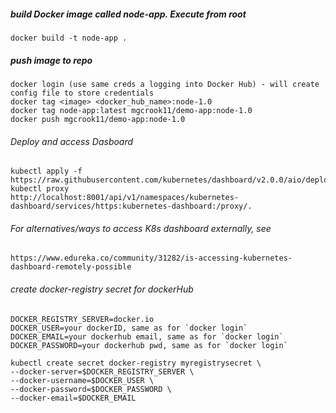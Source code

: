 ##### build Docker image called node-app. Execute from root

    docker build -t node-app .
    
##### push image to repo 

    docker login (use same creds a logging into Docker Hub) - will create config file to store credentials
    docker tag <image> <docker_hub_name>:node-1.0
    docker tag node-app:latest mgcrook11/demo-app:node-1.0
    docker push mgcrook11/demo-app:node-1.0


###### Deploy and access Dasboard
    kubectl apply -f https://raw.githubusercontent.com/kubernetes/dashboard/v2.0.0/aio/deploy/recommended.yaml
    kubectl proxy 
    http://localhost:8001/api/v1/namespaces/kubernetes-dashboard/services/https:kubernetes-dashboard:/proxy/.

###### For alternatives/ways to access K8s dashboard externally, see
    https://www.edureka.co/community/31282/is-accessing-kubernetes-dashboard-remotely-possible

###### create docker-registry secret for dockerHub
    DOCKER_REGISTRY_SERVER=docker.io
    DOCKER_USER=your dockerID, same as for `docker login`
    DOCKER_EMAIL=your dockerhub email, same as for `docker login`
    DOCKER_PASSWORD=your dockerhub pwd, same as for `docker login`

    kubectl create secret docker-registry myregistrysecret \
    --docker-server=$DOCKER_REGISTRY_SERVER \
    --docker-username=$DOCKER_USER \
    --docker-password=$DOCKER_PASSWORD \
    --docker-email=$DOCKER_EMAIL
